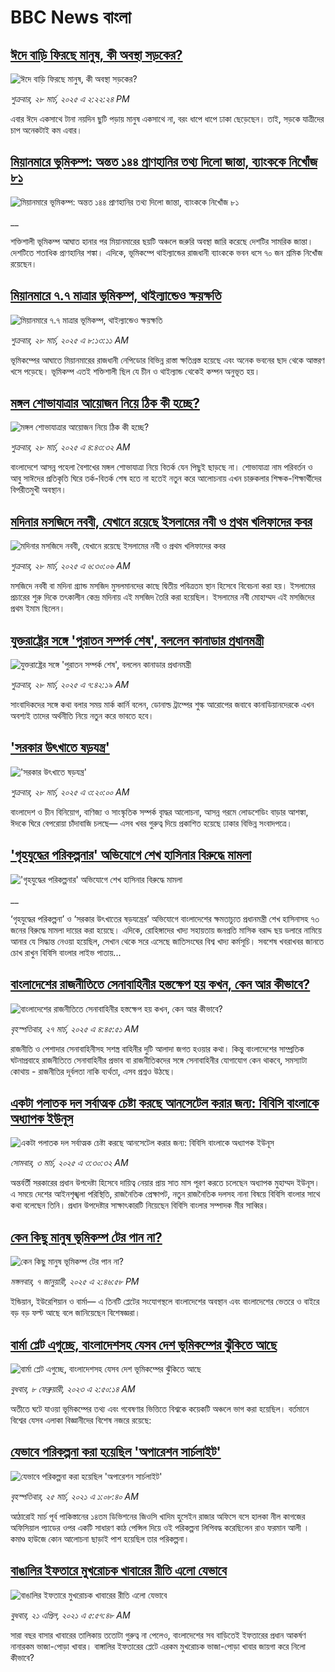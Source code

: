 # BBC News বাংলা## [ঈদে বাড়ি ফিরছে মানুষ, কী অবস্থা সড়কের?](https://www.bbc.com/bengali/articles/c70w04n71lko?at_campaign=githubrss)![ঈদে বাড়ি ফিরছে মানুষ, কী অবস্থা সড়কের?](https://ichef.bbci.co.uk/ace/standard/240/cpsprodpb/5353/live/988f8310-0bba-11f0-b234-07dc7691c360.jpg)_শুক্রবার, ২৮ মার্চ, ২০২৫ এ ২:২২:২৪ PM_এবার ঈদে একসাথে টানা নয়দিন ছুটি পড়ায় মানুষ একসাথে না, বরং ধাপে ধাপে ঢাকা ছেড়েছেন। তাই, সড়কে যাত্রীদের চাপ অনেকটাই কম এবার।## [মিয়ানমারে ভূমিকম্প: অন্তত ১৪৪ প্রাণহানির তথ্য দিলো জান্তা, ব্যাংককে নিখোঁজ ৮১](https://www.bbc.co.uk/bengali/live/cddyd9p12zyt?at_campaign=githubrss)![মিয়ানমারে ভূমিকম্প: অন্তত ১৪৪ প্রাণহানির তথ্য দিলো জান্তা, ব্যাংককে নিখোঁজ ৮১](https://ichef.bbci.co.uk/ace/standard/240/cpsprodpb/2361/live/2d83b330-0bb4-11f0-ac9f-c37d6fd89579.jpg)__শক্তিশালী ভূমিকম্প আঘাত হানার পর মিয়ানমারের ছয়টি অঞ্চলে জরুরি অবস্থা জারি করেছে দেশটির সামরিক জান্তা। দেশটিতে শতাধিক প্রাণহানির শঙ্কা। এদিকে, ভূমিকম্পে থাইল্যান্ডের রাজধানী ব্যাংককে ভবন ধসে ৭০ জন শ্রমিক নিখোঁজ রয়েছেন।## [মিয়ানমারে ৭.৭ মাত্রার ভূমিকম্প,  থাইল্যান্ডেও ক্ষয়ক্ষতি](https://www.bbc.com/bengali/articles/c4gmg99mql6o?at_campaign=githubrss)![মিয়ানমারে ৭.৭ মাত্রার ভূমিকম্প,  থাইল্যান্ডেও ক্ষয়ক্ষতি](https://ichef.bbci.co.uk/ace/standard/240/cpsprodpb/39a3/live/30f26dc0-0bac-11f0-b234-07dc7691c360.jpg)_শুক্রবার, ২৮ মার্চ, ২০২৫ এ ৮:১৩:১১ AM_ভূমিকম্পের আঘাতে মিয়ানমারের রাজধানী নেপিডোর বিভিন্ন রাস্তা ক্ষতিগ্রস্ত হয়েছে এবং অনেক ভবনের ছাদ থেকে আস্তরণ খসে পড়েছে। ভূমিকম্প এতই শক্তিশালী ছিল যে চীন ও থাইল্যান্ড থেকেই কম্পন অনুভূত হয়।## [মঙ্গল শোভাযাত্রার আয়োজন নিয়ে ঠিক কী হচ্ছে?](https://www.bbc.com/bengali/articles/cp3yv09e2rvo?at_campaign=githubrss)![মঙ্গল শোভাযাত্রার আয়োজন নিয়ে ঠিক কী হচ্ছে?](https://ichef.bbci.co.uk/ace/standard/240/cpsprodpb/359f/live/ba1e4930-0b33-11f0-b234-07dc7691c360.jpg)_শুক্রবার, ২৮ মার্চ, ২০২৫ এ ৪:৪৩:৩২ AM_বাংলাদেশে আসন্ন পহেলা বৈশাখের মঙ্গল শোভাযাত্রা নিয়ে বিতর্ক যেন পিছুই ছাড়ছে না। শোভাযাত্রা নাম পরিবর্তন ও আবু সাঈদের প্রতিকৃতি ঘিরে তর্ক-বিতর্ক শেষ হতে না হতেই নতুন করে আলোচনায় এখন চারুকলার শিক্ষক-শিক্ষার্থীদের বিপরীতমুখী অবস্থান।## [মদিনার মসজিদে নববী, যেখানে রয়েছে ইসলামের নবী ও প্রথম খলিফাদের কবর](https://www.bbc.com/bengali/articles/clw9l4jd2yzo?at_campaign=githubrss)![মদিনার মসজিদে নববী, যেখানে রয়েছে ইসলামের নবী ও প্রথম খলিফাদের কবর](https://ichef.bbci.co.uk/ace/standard/240/cpsprodpb/0b0c/live/48d0b3d0-df9d-11ed-8df1-d74cbf1089d7.jpg)_শুক্রবার, ২৮ মার্চ, ২০২৫ এ ৬:৩০:০৬ AM_মসজিদে নববী বা মদিনা গ্র্যান্ড মসজিদ মুসলমানদের কাছে দ্বিতীয় পবিত্রতম স্থান হিসেবে বিবেচনা করা হয়। ইসলামের প্রচারের শুরু দিকে তৎকালীন কেন্দ্র মদিনায় এই মসজিদ তৈরি করা হয়েছিল। ইসলামের নবী মোহাম্মদ এই মসজিদের প্রথম ইমাম ছিলেন।## [যুক্তরাষ্ট্রের সঙ্গে 'পুরাতন সম্পর্ক শেষ', বললেন কানাডার প্রধানমন্ত্রী ](https://www.bbc.com/bengali/articles/cx2x2m8znjmo?at_campaign=githubrss)![যুক্তরাষ্ট্রের সঙ্গে 'পুরাতন সম্পর্ক শেষ', বললেন কানাডার প্রধানমন্ত্রী ](https://ichef.bbci.co.uk/ace/standard/240/cpsprodpb/5f91/live/44b978c0-0b8f-11f0-b234-07dc7691c360.jpg)_শুক্রবার, ২৮ মার্চ, ২০২৫ এ ৭:৪২:১৯ AM_সাংবাদিকদের সঙ্গে কথা বলার সময় মার্ক কার্নি বলেন, ডোনাল্ড ট্রাম্পের শুল্ক আরোপের জবাবে কানাডিয়ানদেরকে এখন অবশ্যই তাদের অর্থনীতি নিয়ে নতুন করে ভাবতে হবে।## ['সরকার উৎখাতে ষড়যন্ত্র'](https://www.bbc.com/bengali/articles/crmjm23dgmdo?at_campaign=githubrss)!['সরকার উৎখাতে ষড়যন্ত্র'](https://ichef.bbci.co.uk/ace/standard/240/cpsprodpb/1617/live/e57cd140-0b7f-11f0-8b81-43173ebc280d.jpg)_শুক্রবার, ২৮ মার্চ, ২০২৫ এ ৩:২০:০০ AM_বাংলাদেশ ও চীন বিনিয়োগ, বাণিজ্য ও সাংস্কৃতিক সম্পর্ক বৃাদ্ধর আলোচনা, আসন্ন গরমে লোডশেডিং বাড়ার আশঙ্কা, ঈদকে ঘিরে বেপরোয়া চাঁদাবাজি চলছে— এসব খবর গুরুত্ব দিয়ে প্রকাশিত হয়েছে ঢাকার বিভিন্ন সংবাদপত্রে।## ['গৃহযুদ্ধের পরিকল্পনার' অভিযোগে শেখ হাসিনার বিরুদ্ধে মামলা](https://www.bbc.co.uk/bengali/live/c1mnd7g70lvt?at_campaign=githubrss)!['গৃহযুদ্ধের পরিকল্পনার' অভিযোগে শেখ হাসিনার বিরুদ্ধে মামলা](https://ichef.bbci.co.uk/ace/standard/240/cpsprodpb/d7fe/live/96b00960-0b25-11f0-97d3-37df2b293ed1.jpg)__‘গৃহযুদ্ধের পরিকল্পনা’ ও ‘সরকার উৎখাতের ষড়যন্ত্রের’ অভিযোগে বাংলাদেশের ক্ষমতাচ্যুত প্রধানমন্ত্রী শেখ হাসিনাসহ ৭৩ জনের বিরুদ্ধে মামলা দায়ের করা হয়েছে। এদিকে, রোহিঙ্গাদের খাদ্য সহায়তায় জনপ্রতি মাসিক বরাদ্দ ছয় ডলারে নামিয়ে আনার যে সিদ্ধান্ত নেওয়া হয়েছিল, সেখান থেকে সরে এসেছে জাতিসংঘের বিশ্ব খাদ্য কর্মসূচি। সবশেষ খবরাখবর জানতে চোখ রাখুন বিবিসি বাংলার লাইভ পাতায়...## [বাংলাদেশের রাজনীতিতে সেনাবাহিনীর হস্তক্ষেপ হয় কখন, কেন আর কীভাবে?](https://www.bbc.com/bengali/articles/cx208wg3n1jo?at_campaign=githubrss)![বাংলাদেশের রাজনীতিতে সেনাবাহিনীর হস্তক্ষেপ হয় কখন, কেন আর কীভাবে?](https://ichef.bbci.co.uk/ace/standard/240/cpsprodpb/895e/live/026a0af0-0a79-11f0-88b7-5556e7b55c5e.jpg)_বৃহস্পতিবার, ২৭ মার্চ, ২০২৫ এ ৪:৪৫:৫১ AM_রাজনীতি ও পেশাদার সেনাবাহিনীসহ সশস্ত্র বাহিনীর দুটি আলাদা জগত হওয়ার কথা। কিন্তু বাংলাদেশের সাম্প্রতিক ঘটনাপ্রবাহে রাজনীতিতে সেনাবাহিনীর প্রভাব বা রাজনীতিকদের সঙ্গে সেনাবাহিনীর যোগাযোগ কেন থাকবে, সমস্যাটা কোথায় - রাজনীতির দূর্বলতা নাকি ব্যর্থতা, এসব প্রশ্নও উঠছে।## [একটা পলাতক দল সর্বাত্মক চেষ্টা করছে আনসেটেল করার জন্য:  বিবিসি বাংলাকে অধ্যাপক ইউনূস ](https://www.bbc.com/bengali/articles/cn4yy9gr8dlo?at_campaign=githubrss)![একটা পলাতক দল সর্বাত্মক চেষ্টা করছে আনসেটেল করার জন্য:  বিবিসি বাংলাকে অধ্যাপক ইউনূস ](https://ichef.bbci.co.uk/ace/standard/240/cpsprodpb/62c1/live/00c95a20-f5bb-11ef-896e-d7e7fb1719a4.jpg)_সোমবার, ৩ মার্চ, ২০২৫ এ ৩:৩০:৩২ AM_অন্তর্বর্তী সরকারের প্রধান উপদেষ্টা হিসেবে দায়িত্ব নেয়ার প্রায় সাত মাস পূরণ করতে চলেছেন অধ্যাপক মুহাম্মদ ইউনূস। এ সময়ে দেশের আইনশৃঙ্খলা পরিস্থিতি, রাজনৈতিক প্রেক্ষাপট, নতুন রাজনৈতিক দলসহ নানা বিষয়ে বিবিসি বাংলার সাথে কথা বলেছেন তিনি। প্রধান উপদেষ্টার সাক্ষাৎকারটি নিয়েছেন বিবিসি বাংলার সম্পাদক মীর সাব্বির।## [কেন কিছু মানুষ ভূমিকম্প টের পান না?](https://www.bbc.com/bengali/articles/cgj631x90g8o?at_campaign=githubrss)![কেন কিছু মানুষ ভূমিকম্প টের পান না?](https://ichef.bbci.co.uk/ace/standard/240/cpsprodpb/6735/live/c9e2d910-ccec-11ef-9037-831caed8b0db.jpg)_মঙ্গলবার, ৭ জানুয়ারী, ২০২৫ এ ২:৪৬:৫৮ PM_ইন্ডিয়ান, ইউরেশিয়ান ও বার্মা— এ তিনটি প্লেটের সংযোগস্থলে বাংলাদেশের অবস্থান এবং বাংলাদেশের ভেতরে ও বাইরে বড় বড় ফল্ট আছে বলে জানিয়েছেন বিশেষজ্ঞরা।## [বার্মা প্লেট এগুচ্ছে, বাংলাদেশসহ  যেসব দেশ ভূমিকম্পের ঝুঁকিতে আছে ](https://www.bbc.com/bengali/articles/cpd4xzx7y8ro?at_campaign=githubrss)![বার্মা প্লেট এগুচ্ছে, বাংলাদেশসহ  যেসব দেশ ভূমিকম্পের ঝুঁকিতে আছে ](https://ichef.bbci.co.uk/ace/standard/240/cpsprodpb/938e/live/df8e47d0-a6f7-11ed-8f65-71bfa0525ce3.jpg)_বুধবার, ৮ ফেব্রুয়ারী, ২০২৩ এ ২:৫০:১৪ AM_অতীতে ঘটে যাওয়া ভূমিকম্পের তথ্য এবং গবেষণার ভিত্তিতে বিশ্বকে কয়েকটি অঞ্চলে ভাগ করা হয়েছিল।   বর্তমানে বিশ্বের যেসব এলাকা বিজ্ঞানীদের বিশেষ নজরে রয়েছে:## [যেভাবে পরিকল্পনা করা হয়েছিল 'অপারেশন সার্চলাইট'](https://www.bbc.com/bengali/news-56501365?at_campaign=githubrss)![যেভাবে পরিকল্পনা করা হয়েছিল 'অপারেশন সার্চলাইট'](https://ichef.bbci.co.uk/ace/standard/240/cpsprodpb/12D66/production/_117685177_be6d6312-5c46-4573-9b44-6a82d4af1781.jpg)_বৃহস্পতিবার, ২৫ মার্চ, ২০২১ এ ১:০৮:৪০ AM_আঠারোই মার্চ পূর্ব পাকিস্তানের ১৪তম ডিভিশনের জিওসি খাদিম হুসেইন রাজার অফিসে বসে হালকা নীল কাগজের অফিসিয়াল প্যাডের ওপর একটি সাধারণ কাঠ পেন্সিল দিয়ে ওই পরিকল্পনা লিপিবদ্ধ করেছিলেন রাও ফরমান আলী । কমাণ্ড হাউজে কোন আলোচনা ছাড়াই পাশ হয়েছিল তার পরিকল্পনা।## [বাঙালির ইফতারে মুখরোচক খাবারের রীতি এলো যেভাবে](https://www.bbc.com/bengali/news-56822659?at_campaign=githubrss)![বাঙালির ইফতারে মুখরোচক খাবারের রীতি এলো যেভাবে](https://ichef.bbci.co.uk/ace/standard/240/cpsprodpb/AA0D/production/_118133534_69c69df9-e435-4cf0-b789-56a71b93ded3.jpg)_বুধবার, ২১ এপ্রিল, ২০২১ এ ৫:৫৭:৪৮ AM_সারা বছর বাসার খাবারের তালিকায় ততোটা গুরুত্ব না পেলেও, বাংলাদেশের সব বাড়িতেই ইফতারের প্রধান আকর্ষণ নানারকম ভাজা-পোড়া খাবার। বাঙ্গালির ইফতারের প্লেটে এরকম মুখরোচক ভাজা-পোড়া খাবার জায়গা করে নিলো কীভাবে?